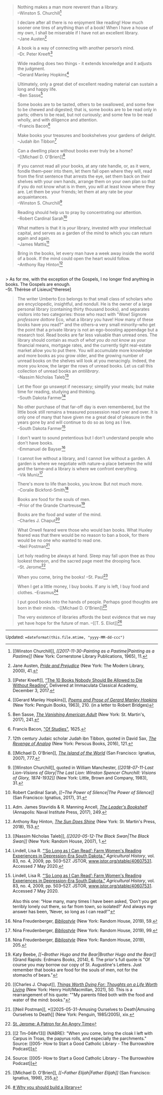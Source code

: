> Nothing makes a man more reverent than a library. <br> –Winston S. Churchill[^churchill]

[^churchill]: [[Winston Churchill]], *[[2017-11-30-Painting as a Pastime|Painting as a Pastime]]* (New York: Cornerstone Library Publications, 1965), 11.

> I declare after all there is no enjoyment like reading! How much sooner one tires of anything than of a book! When I have a house of my own, I shall be miserable if I have not an excellent library. <br> –Jane Austen[^austen]

[^austen]: Jane Austen, [*Pride and Prejudice*](https://www.amazon.com/Pride-Prejudice-Modern-Library-Classics/dp/0679783261/ref=sr_1_1?ie=UTF8&qid=1523223859&sr=8-1&keywords=0679783261) (New York: The Modern Library, 2000), 41.

> A book is a way of connecting with another person’s mind. <br> –Dr. Peter Kreeft[^kreeft]

[^kreeft]: [[Peter Kreeft]], [“The 10 Books Nobody Should Be Allowed to Die Without Reading”](https://youtu.be/bLm5RggbhlE?t=43), Delivered at Immaculata Classical Academy, December 3, 2017.

> Wide reading does two things - it extends knowledge and it adjusts the judgment. <br> –Gerard Manley Hopkins[^gmh]

[^gmh]: [[Gerard Manley Hopkins]], [*Poems and Prose of Gerard Manley Hopkins*](https://www.amazon.com/Penguin-Classics-Gerard-Manley-Hopkins/dp/0140420150/ref=sr_1_1?ie=UTF8&qid=1523224414&sr=8-1&keywords=0140420150&dpID=41bo8cFs0sL&preST=_SY291_BO1,204,203,200_QL40_&dpSrc=srch) (New York: Penguin Books, 1963), 210. (in a letter to Robert Bridges)

> Ultimately, only a great diet of excellent reading material can sustain a long and happy life. <br> –Ben Sasse[^sasse]

[^sasse]: Ben Sasse, [*The Vanishing American Adult*](https://www.amazon.com/Vanishing-American-Adult-Coming-Crisis/dp/1250114403/ref=sr_1_1?ie=UTF8&qid=1523224820&sr=8-1&keywords=vanishing+american+adult) (New York: St. Martin's, 2017), 241.

> Some books are to be tasted, others to be swallowed, and some few to be chewed and
digested; that is, some books are to be read only in parts; others to be read, but not curiously; and some few
to be read wholly, and with diligence and attention.  <br> –Francis Bacon[^bacon]

[^bacon]: Francis Bacon, ["Of Studies"](http://www.psy.gla.ac.uk/~steve/best/BaconJohnson.pdf), 1625.

> Make books your treasures and bookshelves your gardens of delight.  <br> –Judah ibn Tibbon[^tibbon]

[^tibbon]: 12th century Judaic scholar Judah ibn Tibbon, quoted in David Sax, [*The Revenge of Analog*](https://www.amazon.com/Revenge-Analog-Real-Things-Matter/dp/1610398211/ref=sr_1_1?ie=UTF8&qid=1523234526&sr=8-1&keywords=the+revenge+of+analog&dpID=61fE-QEXQdL&preST=_SY291_BO1,204,203,200_QL40_&dpSrc=srch) (New York: Perscus Books, 2016), 121.

> Can a dwelling place without books ever truly be a home?  <br> –[[Michael D. O'Brien]][^obrien]

[^obrien]: [[Michael D. O'Brien]], [*The Island of the World*](https://www.amazon.com/Island-World-Michael-D-OBrien/dp/1586174908/ref=sr_1_1?ie=UTF8&qid=1526629279&sr=8-1&keywords=island+of+the+world) (San Francisco: Ignatius, 2007), 777.

> If you cannot read all your books, at any rate handle, or, as it were, fondle them–peer into them, let them fall open where they will, read from the first sentence that arrests the eye, set them back on their shelves with your own hands, arrange them on your own plan so that if you do not know what is in them, you will at least know where they are. Let them be your friends; let them at any rate be your acquaintances.<br> –Winston S. Churchill[^manchester]

[^manchester]: [[Winston Churchill]], quoted in William Manchester, *[[2018-07-11-Last Lion–Visions of Glory|The Last Lion: Winston Spencer Churchill: Visions of Glory, 1874-1932]]* (New York: Little, Brown and Company, 1983), 31.

> Reading should help us to pray by concentrating our attention.<br> –Robert Cardinal Sarah[^sarah]

[^sarah]: Robert Cardinal Sarah, *[[~The Power of Silence|The Power of Silence]]* (San Francisco: Ignatius, 2017), 31.

> What matters is that it is *your* library, invested with your intellectual capital, and serves as a garden of the mind to which you can return again and again.<br> –James Mattis[^mattis]

[^mattis]: Adm. James Stavridis & R. Manning Ancell, [*The Leader's Bookshelf*](https://www.amazon.com/Leaders-Bookshelf-James-Stavridis/dp/1682471799/ref=sr_1_1?crid=20911MCXTRS4R&keywords=the+leader%27s+bookshelf&qid=1553279948&s=gateway&sprefix=shadow+white+9%2F1%2Caps%2C167&sr=8-1) (Annapolis: Naval Institute Press, 2017), 249.

> Bring in the books, let every man have a week away inside the world of a book. If the mind could open the heart would follow. <br> –Anthony Ray Hinton[^hinton]

[^hinton]: Anthony Ray Hinton, [*The Sun Does Shine*](https://www.amazon.com/Sun-Does-Shine-Freedom-Selection/dp/1250309476/ref=sr_1_1?keywords=the+sun+does+shine&qid=1574125482&sr=8-1) (New York: St. Martin's Press, 2018), 153.

<br>
> As for me, with the exception of the Gospels, I no longer find anything in books. The Gospels are enough. <br> –St. Thérèse of Lisieux[^therese]

[^therese]: Fr. Christopher Rengers O.F.M.Cap., [*The 35 Doctors of the Church*](https://www.amazon.com/35-Doctors-Church-Revised/dp/161890647X/ref=sr_1_1?keywords=the+35+doctors+of+the+church&qid=1583271865&sr=8-1) (Charlotte: TAN Books, 2014), 699.

> The writer Umberto Eco belongs to that small class of scholars who are encyclopedic, insightful, and nondull. He is the owner of a large personal library (containing thirty thousand books), and separates visitors into two categories: those who react with "Wow! Signore *professore dottore* Eco, what a library you have! How many of these books have you read?" and the others–a very small minority–who get the point that a private library is not an ego-boosting appendage but a research tool. Read books are far less valuable than unread ones. The library should contain as much of *what you do not know* as your financial means, mortgage rates, and the currently tight real-estate market allow you to put there. You will accumulate more knowledge and more books as you grow older, and the growing number of unread books on the shelves will look at you menacingly. Indeed, the more you know, the larger the rows of unread books. Let us call this collection of unread books an *antilibrary*. <br> –Nassim Nicholas Taleb[^taleb]

[^taleb]: [[Nassim Nicholas Taleb]], *[[2020-05-12-The Black Swan|The Black Swan]]* (New York: Random House, 2007), 1.

> Let the floor go unswept if necessary; simplify your meals; but make time for reading, studying and thinking. <br> –South Dakota Farmer[^farmer1]

[^farmer1]: Lindell, Lisa R. [“‘So Long as I Can Read’: Farm Women's Reading Experiences in Depression-Era South Dakota.”](https://openprairie.sdstate.edu/cgi/viewcontent.cgi?article=1026&context=library_pubs) *Agricultural History*, vol. 83, no. 4, 2009, pp. 503–527. JSTOR, www.jstor.org/stable/40607531. Accessed 7 May 2020.

> No other purchase of that far-off day is even remembered, but the little book still remains a treasured possession read over and over. It is only one of many that have given me a great deal of pleasure in the years gone by and will continue to do so as long as I live. <br> –South Dakota Farmer[^farmer2]

[^farmer2]: Lindell, Lisa R. [“‘So Long as I Can Read’: Farm Women's Reading Experiences in Depression-Era South Dakota.”](https://openprairie.sdstate.edu/cgi/viewcontent.cgi?article=1026&context=library_pubs) *Agricultural History*, vol. 83, no. 4, 2009, pp. 503–527. JSTOR, www.jstor.org/stable/40607531. Accessed 7 May 2020. <br><br> Also this one: “How many, many times I have been asked, ‘Don’t you get terribly lonely out there, so far from town, so isolated?’ And always my answer has been, ‘Never, so long as I can read!’”

> I don't want to sound pretentious but I don't understand people who don't have books. <br> –Emmanuel de Bayser[^Bayser]

[^Bayser]: Nina Freudenberger, [*Bibliostyle*](https://www.amazon.com/Bibliostyle-How-Live-Home-Books/dp/0525575448/ref=sr_1_1?crid=1SHK3MTM48PXM&dchild=1&keywords=bibliostyle&qid=1598916492&sprefix=women%27s+bath%2Caps%2C214&sr=8-1) (New York: Random House, 2019), 59.

> I cannot live without a library, and I cannot live without a garden. A garden is where we negotiate with nature–a place between the wild and the tame–and a library is where we confront everything. <br> –Vik Muniz[^Muniz]

[^Muniz]: Nina Freudenberger, [*Bibliostyle*](https://www.amazon.com/Bibliostyle-How-Live-Home-Books/dp/0525575448/ref=sr_1_1?crid=1SHK3MTM48PXM&dchild=1&keywords=bibliostyle&qid=1598916492&sprefix=women%27s+bath%2Caps%2C214&sr=8-1) (New York: Random House, 2019), 99.

> There's more to life than books, you know. But not much more. <br> –Coralie Bickford-Smith[^Bickford]

[^Bickford]: Nina Freudenberger, [*Bibliostyle*](https://www.amazon.com/Bibliostyle-How-Live-Home-Books/dp/0525575448/ref=sr_1_1?crid=1SHK3MTM48PXM&dchild=1&keywords=bibliostyle&qid=1598916492&sprefix=women%27s+bath%2Caps%2C214&sr=8-1) (New York: Random House, 2019), 205.

> Books are food for the souls of men. <br> –Prior of the Grande Chartreuse[^Hugo]

[^Hugo]: Katy Beebe, *[[~Brother Hugo and the Bear|Brother Hugo and the Bear]]* (Grand Rapids: Erdmans Books, 2014), 6. The prior's full quote is "Of course you may borrow our copy of St. Augustine's Letters. Just remember that books are food for the souls of men, not for the stomachs of bears."

> Books are the food and water of the mind.<br> –Charles J. Chaput[^chaput]

[^chaput]: [[Charles J. Chaput]], [*Things Worth Dying For: Thoughts on a Life Worth Living*](https://us.macmillan.com/books/9781250239785) (New York: Henry Holt/Macmillan, 2021), 50. This is a rearrangement of his quote: ""My parents filled both with the food and water of the mind: books."

> What Orwell feared were those who would ban books. What Huxley feared was that there would be no reason to ban a book, for there would be no one who wanted to read one.<br> –Neil Postman[^postman]

[^postman]: [[Neil Postman]], *[[2025-05-31-Amusing Ourselves to Death|Amusing Ourselves to Death]] (New York: Penguin, 1985/2005), xix.

> Let holy reading be always at hand. Sleep may fall upon thee as thou lookest thereon, and the sacred page meet the drooping face.<br> –St. Jerome[^jerome]

[^jerome]: [St. Jerome: A Patron for An Angry Time](https://catholicexchange.com/st-jerome-a-patron-for-an-angry-time)

>When you come, bring the books!
>–St. Paul[^paul]

[^paul]: [[2 Tm-04#v13]] (NABRE): "When you come, bring the cloak I left with Carpus in Troas, the papyrus rolls, and especially the parchments." Source: [[005- How to Start a Good Catholic Library - The Burrowshire Podcast]]

>When I get a little money, I buy books. If any is left, I buy food and clothes.
>–Erasmus[^erasmus]

[^erasmus]: Source: [[005- How to Start a Good Catholic Library - The Burrowshire Podcast]]

>I put good books into the hands of people. Perhaps good thoughts are born in their minds.
>–[[Michael D. O'Brien]][^obrien2]

[^obrien2]:  [[Michael D. O'Brien]], *[[~Father Elijah|Father Elijah]]* (San Francisco: Ignatius, 1998), 255.


>The very existence of libraries affords the best evidence that we may yet have hope for the future of man.
>–[[T. S. Eliot]][^eliot]

[^eliot]:  <a href="aleteia.org/blogs/catholic-thinking/why-you-should-build-a-library/"># Why you should build a library</a>

---
Updated: `=dateformat(this.file.mtime, "yyyy-MM-dd-ccc")`
